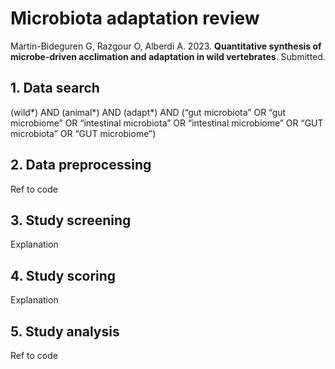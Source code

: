 # Microbiota adaptation review

Martin-Bideguren G, Razgour O, Alberdi A. 2023. **Quantitative synthesis of microbe-driven acclimation and adaptation in wild vertebrates**. Submitted.

## 1. Data search
(wild*) AND (animal*) AND (adapt*) AND (“gut microbiota” OR “gut microbiome” OR “intestinal microbiota” OR “intestinal microbiome” OR “GUT microbiota” OR “GUT microbiome”)

## 2. Data preprocessing
Ref to code

## 3. Study screening
Explanation

## 4. Study scoring
Explanation
   
## 5. Study analysis
Ref to code
